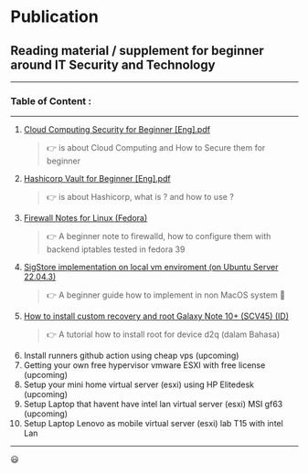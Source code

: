 # Publication
## Reading material / supplement for beginner around IT Security and Technology

-----------------------------------------------------------------------------
### Table of Content :
-----------------------------------------------------------------------------
1. [Cloud Computing Security for Beginner [Eng].pdf](https://github.com/z3rg/Publication/blob/main/1.%20Cloud%20Computing%20Security%20for%20Beginner%20%5BEng%5D.pdf)
   > 👉 is about Cloud Computing and How to Secure them for beginner
2. [Hashicorp Vault for Beginner [Eng].pdf](https://github.com/z3rg/Publication/blob/main/2.%20Hashicorp%20Vault%20for%20Beginner%20%5BEng%5D.pdf)
   > 👉 is about Hashicorp, what is ? and how to use ?
3. [Firewall Notes for Linux (Fedora)](https://github.com/z3rg/Publication/blob/main/3.%20Firewall%20Notes%20for%20Linux%20(Fedora).md)
   > 👉 A beginner note to firewalld, how to configure them with backend iptables tested in fedora 39
4. [SigStore implementation on local vm enviroment (on Ubuntu Server 22.04.3)](https://github.com/z3rg/Publication/blob/main/4.%20Sigstore%20Locally%20on%20Ubuntu%2022.04.md)
   > 👉 A beginner guide how to implement in non MacOS system 💯
5. [How to install custom recovery and root Galaxy Note 10+ (SCV45) (ID)](https://github.com/z3rg/Publication/blob/main/5.%20How%20to%20install%20custom%20recovery%20and%20root%20Galaxy%20Note%2010%2B%20(SCV45)%20(ID).md)
   > 👉 A tutorial how to install root for device d2q (dalam Bahasa)
6. Install runners github action using cheap vps (upcoming)
7. Getting your own free hypervisor vmware ESXI with free license (upcoming)
8. Setup your mini home virtual server (esxi) using HP Elitedesk (upcoming)
9. Setup Laptop that havent have intel lan virtual server (esxi) MSI gf63 (upcoming)
10. Setup Laptop Lenovo as mobile virtual server (esxi) lab T15 with intel Lan
------------------------------------------------------------------------------

😃
